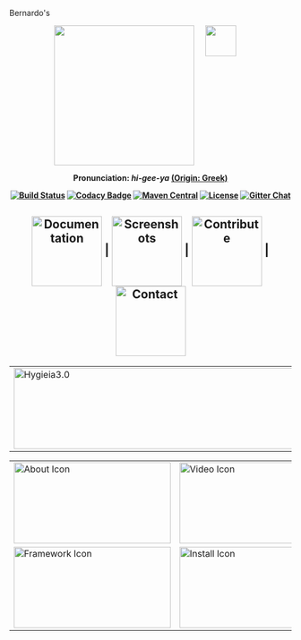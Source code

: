 Bernardo's

<div align="center">
<img width="250" align="top" src="/UI/src/assets/img/hygieia_b.png"><a href="https://www.blackducksoftware.com/about/news-events/releases/2015-open-source-rookies-year"><img width="55" align="top" hspace="20" src="https://github.com/capitalone/Hygieia/blob/gh-pages/media/images/Rookies_Award_Badge.png"></a> 
</div>
<div align="center"> 
 <p> <b>Pronunciation: <i>hi-gee-ya <a href="https://en.wikipedia.org/wiki/Hygieia"></i>(Origin: Greek)</a> </p>
</div>

<div align="center">
  <!-- Build Status -->
  <a href="https://travis-ci.org/capitalone/Hygieia.svg?branch=master"><img src="https://travis-ci.org/capitalone/Hygieia.svg?branch=master" alt="Build Status"/></a>
  <!-- Codacy Badge -->
  <a href="https://www.codacy.com/app/amit-mawkin/Hygieia"><img src="https://api.codacy.com/project/badge/grade/de1a2a557f8e458e9a959be8c2e7fcba"
      alt="Codacy Badge"/></a>
  <!-- Maven Central -->
  <a href="http://search.maven.org/#search%7Cga%7C1%7Ccapitalone"><img src="https://img.shields.io/maven-central/v/com.capitalone.dashboard/Hygieia.svg" alt="Maven Central"/></a>
  <!-- License -->
  <a href="https://www.apache.org/licenses/LICENSE-2.0"><img src="https://img.shields.io/badge/license-Apache%202-blue.svg"
      alt="License"/></a>
  <!-- Gitter Chat -->
  <a href="https://gitter.im/capitalone/Hygieia?utm_source=badge&utm_medium=badge&utm_campaign=pr-badge&utm_content=badge"><img src="https://badges.gitter.im/Join%20Chat.svg" alt="Gitter Chat"/></a>
</div>

<div align="center">
  <h2>
    <a href="http://capitalone.github.io/Hygieia/getting_started.html"><img src="https://github.com/capitalone/Hygieia/blob/gh-pages/media/images/Buttons/Documentation.png" alt="Documentation" width="125" align="center"></a>
    <span>|</span>
    <a href="http://capitalone.github.io/Hygieia/screenshots.html"><img src="https://github.com/capitalone/Hygieia/blob/gh-pages/media/images/Buttons/Screenshots.png" alt="Screenshots" width="125" align="center"></a>
    <span>|</span>
    <a href="http://capitalone.github.io/Hygieia/contribute.html"><img src="https://github.com/capitalone/Hygieia/blob/gh-pages/media/images/Buttons/Contribute.png" alt="Contribute" width="125" align="center"></a>
    <span>|</span>
    <a href="http://capitalone.github.io/Hygieia/contact.html"><img src="https://github.com/capitalone/Hygieia/blob/gh-pages/media/images/Buttons/Contact.png" alt="Contact" width="125" align="center"></a>
  </h2>
</div>

<table>
<colgroup>
<col width="100%" />
</colgroup>
 
<tbody>
<tr>
<td><a href="https://github.com/Hygieia/ExecDashboard"><img src="https://github.com/capitalone/Hygieia/blob/gh-pages/media/images/ReadmeIcons/Hygieia3.png" alt="Hygieia3.0" height="145" width="940"/></a></td>
</tr> 
</tbody> 
</table>

<table>
<colgroup>
<col width="33.3%" />
<col width="33.3%" />
<col width="33.4%" />
</colgroup>

<tbody>
<tr>
<td><a href="http://capitalone.github.io/Hygieia/getting_started.html"><img src="https://github.com/capitalone/Hygieia/blob/gh-pages/media/images/ReadmeIcons/About.png" alt="About Icon" height="145" width="280"/></a></td>
<td><a href="https://www.youtube.com/watch?v=SoNTA78j0tc"><img src="https://github.com/capitalone/Hygieia/blob/gh-pages/media/images/ReadmeIcons/Video.png" alt="Video Icon" align="center" height="145" width="280"/></td>
<td><a href="http://capitalone.github.io/Hygieia/architecture.html"><img src="https://github.com/capitalone/Hygieia/blob/gh-pages/media/images/ReadmeIcons/Architecture.png" alt="Architecture Icon" align="center" height="145" width="280"/></a></td>
</tr>
<tr>
<td><a href="http://capitalone.github.io/Hygieia/framework.html"><img src="https://github.com/capitalone/Hygieia/blob/gh-pages/media/images/ReadmeIcons/Framework.png" alt="Framework Icon" align="center" height="145" width="280"/></td>
<td><a href="http://capitalone.github.io/Hygieia/setup.html"><img src="https://github.com/capitalone/Hygieia/blob/gh-pages/media/images/ReadmeIcons/Installation.png" alt="Install Icon" align="center" height="145" width="280"/></a></td>
<td><a href="https://github.com/capitalone/Hygieia/graphs/contributors"><img src="https://github.com/capitalone/Hygieia/blob/gh-pages/media/images/ReadmeIcons/TopContributors.png" alt="Contributors Icon" align="center" height="145" width="280"/></a></td>
</tr>
</tbody>
</table>
